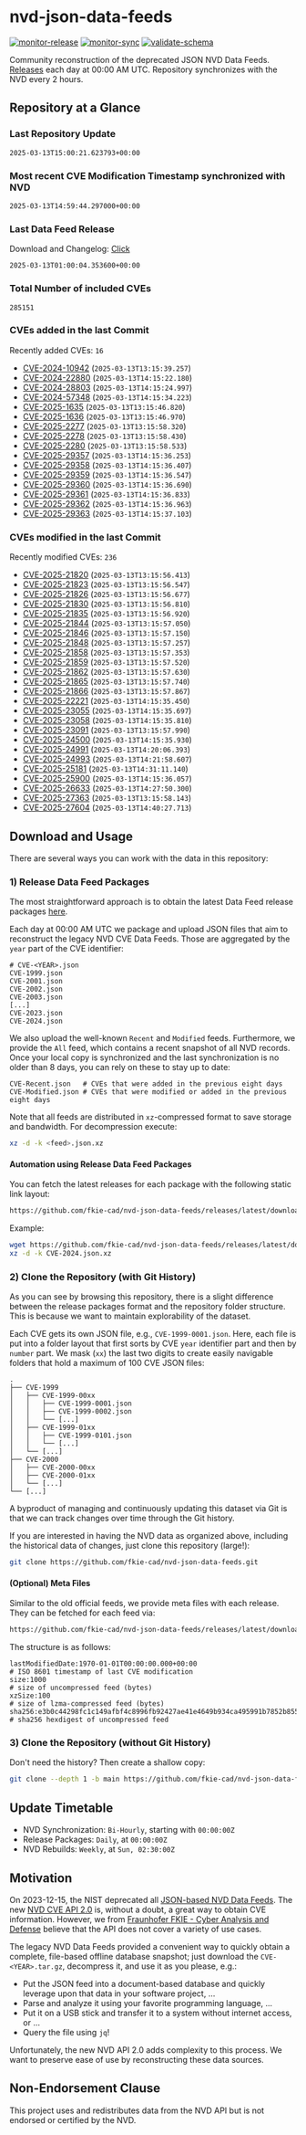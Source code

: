 # nvd-json-data-feeds

[![monitor-release](https://github.com/fkie-cad/nvd-json-data-feeds/actions/workflows/monitor_release.yml/badge.svg)](https://github.com/fkie-cad/nvd-json-data-feeds/actions/workflows/monitor_release.yml)
[![monitor-sync](https://github.com/fkie-cad/nvd-json-data-feeds/actions/workflows/monitor_sync.yml/badge.svg)](https://github.com/fkie-cad/nvd-json-data-feeds/actions/workflows/monitor_sync.yml)
[![validate-schema](https://github.com/fkie-cad/nvd-json-data-feeds/actions/workflows/validate_schema.yml/badge.svg)](https://github.com/fkie-cad/nvd-json-data-feeds/actions/workflows/validate_schema.yml)

Community reconstruction of the deprecated JSON NVD Data Feeds.
[Releases](https://github.com/fkie-cad/nvd-json-data-feeds/releases/latest) each day at 00:00 AM UTC.
Repository synchronizes with the NVD every 2 hours.

## Repository at a Glance

### Last Repository Update

```plain
2025-03-13T15:00:21.623793+00:00
```

### Most recent CVE Modification Timestamp synchronized with NVD

```plain
2025-03-13T14:59:44.297000+00:00
```

### Last Data Feed Release

Download and Changelog: [Click](https://github.com/fkie-cad/nvd-json-data-feeds/releases/latest)

```plain
2025-03-13T01:00:04.353600+00:00
```

### Total Number of included CVEs

```plain
285151
```

### CVEs added in the last Commit

Recently added CVEs: `16`

- [CVE-2024-10942](CVE-2024/CVE-2024-109xx/CVE-2024-10942.json) (`2025-03-13T13:15:39.257`)
- [CVE-2024-22880](CVE-2024/CVE-2024-228xx/CVE-2024-22880.json) (`2025-03-13T14:15:22.180`)
- [CVE-2024-28803](CVE-2024/CVE-2024-288xx/CVE-2024-28803.json) (`2025-03-13T14:15:24.997`)
- [CVE-2024-57348](CVE-2024/CVE-2024-573xx/CVE-2024-57348.json) (`2025-03-13T14:15:34.223`)
- [CVE-2025-1635](CVE-2025/CVE-2025-16xx/CVE-2025-1635.json) (`2025-03-13T13:15:46.820`)
- [CVE-2025-1636](CVE-2025/CVE-2025-16xx/CVE-2025-1636.json) (`2025-03-13T13:15:46.970`)
- [CVE-2025-2277](CVE-2025/CVE-2025-22xx/CVE-2025-2277.json) (`2025-03-13T13:15:58.320`)
- [CVE-2025-2278](CVE-2025/CVE-2025-22xx/CVE-2025-2278.json) (`2025-03-13T13:15:58.430`)
- [CVE-2025-2280](CVE-2025/CVE-2025-22xx/CVE-2025-2280.json) (`2025-03-13T13:15:58.533`)
- [CVE-2025-29357](CVE-2025/CVE-2025-293xx/CVE-2025-29357.json) (`2025-03-13T14:15:36.253`)
- [CVE-2025-29358](CVE-2025/CVE-2025-293xx/CVE-2025-29358.json) (`2025-03-13T14:15:36.407`)
- [CVE-2025-29359](CVE-2025/CVE-2025-293xx/CVE-2025-29359.json) (`2025-03-13T14:15:36.547`)
- [CVE-2025-29360](CVE-2025/CVE-2025-293xx/CVE-2025-29360.json) (`2025-03-13T14:15:36.690`)
- [CVE-2025-29361](CVE-2025/CVE-2025-293xx/CVE-2025-29361.json) (`2025-03-13T14:15:36.833`)
- [CVE-2025-29362](CVE-2025/CVE-2025-293xx/CVE-2025-29362.json) (`2025-03-13T14:15:36.963`)
- [CVE-2025-29363](CVE-2025/CVE-2025-293xx/CVE-2025-29363.json) (`2025-03-13T14:15:37.103`)


### CVEs modified in the last Commit

Recently modified CVEs: `236`

- [CVE-2025-21820](CVE-2025/CVE-2025-218xx/CVE-2025-21820.json) (`2025-03-13T13:15:56.413`)
- [CVE-2025-21823](CVE-2025/CVE-2025-218xx/CVE-2025-21823.json) (`2025-03-13T13:15:56.547`)
- [CVE-2025-21826](CVE-2025/CVE-2025-218xx/CVE-2025-21826.json) (`2025-03-13T13:15:56.677`)
- [CVE-2025-21830](CVE-2025/CVE-2025-218xx/CVE-2025-21830.json) (`2025-03-13T13:15:56.810`)
- [CVE-2025-21835](CVE-2025/CVE-2025-218xx/CVE-2025-21835.json) (`2025-03-13T13:15:56.920`)
- [CVE-2025-21844](CVE-2025/CVE-2025-218xx/CVE-2025-21844.json) (`2025-03-13T13:15:57.050`)
- [CVE-2025-21846](CVE-2025/CVE-2025-218xx/CVE-2025-21846.json) (`2025-03-13T13:15:57.150`)
- [CVE-2025-21848](CVE-2025/CVE-2025-218xx/CVE-2025-21848.json) (`2025-03-13T13:15:57.257`)
- [CVE-2025-21858](CVE-2025/CVE-2025-218xx/CVE-2025-21858.json) (`2025-03-13T13:15:57.353`)
- [CVE-2025-21859](CVE-2025/CVE-2025-218xx/CVE-2025-21859.json) (`2025-03-13T13:15:57.520`)
- [CVE-2025-21862](CVE-2025/CVE-2025-218xx/CVE-2025-21862.json) (`2025-03-13T13:15:57.630`)
- [CVE-2025-21865](CVE-2025/CVE-2025-218xx/CVE-2025-21865.json) (`2025-03-13T13:15:57.740`)
- [CVE-2025-21866](CVE-2025/CVE-2025-218xx/CVE-2025-21866.json) (`2025-03-13T13:15:57.867`)
- [CVE-2025-22221](CVE-2025/CVE-2025-222xx/CVE-2025-22221.json) (`2025-03-13T14:15:35.450`)
- [CVE-2025-23055](CVE-2025/CVE-2025-230xx/CVE-2025-23055.json) (`2025-03-13T14:15:35.697`)
- [CVE-2025-23058](CVE-2025/CVE-2025-230xx/CVE-2025-23058.json) (`2025-03-13T14:15:35.810`)
- [CVE-2025-23091](CVE-2025/CVE-2025-230xx/CVE-2025-23091.json) (`2025-03-13T13:15:57.990`)
- [CVE-2025-24500](CVE-2025/CVE-2025-245xx/CVE-2025-24500.json) (`2025-03-13T14:15:35.930`)
- [CVE-2025-24991](CVE-2025/CVE-2025-249xx/CVE-2025-24991.json) (`2025-03-13T14:20:06.393`)
- [CVE-2025-24993](CVE-2025/CVE-2025-249xx/CVE-2025-24993.json) (`2025-03-13T14:21:58.607`)
- [CVE-2025-25181](CVE-2025/CVE-2025-251xx/CVE-2025-25181.json) (`2025-03-13T14:31:11.140`)
- [CVE-2025-25900](CVE-2025/CVE-2025-259xx/CVE-2025-25900.json) (`2025-03-13T14:15:36.057`)
- [CVE-2025-26633](CVE-2025/CVE-2025-266xx/CVE-2025-26633.json) (`2025-03-13T14:27:50.300`)
- [CVE-2025-27363](CVE-2025/CVE-2025-273xx/CVE-2025-27363.json) (`2025-03-13T13:15:58.143`)
- [CVE-2025-27604](CVE-2025/CVE-2025-276xx/CVE-2025-27604.json) (`2025-03-13T14:40:27.713`)


## Download and Usage

There are several ways you can work with the data in this repository:

### 1) Release Data Feed Packages

The most straightforward approach is to obtain the latest Data Feed release packages [here](https://github.com/fkie-cad/nvd-json-data-feeds/releases/latest).

Each day at 00:00 AM UTC we package and upload JSON files that aim to reconstruct the legacy NVD CVE Data Feeds.
Those are aggregated by the `year` part of the CVE identifier:

```
# CVE-<YEAR>.json
CVE-1999.json
CVE-2001.json
CVE-2002.json
CVE-2003.json
[...]
CVE-2023.json
CVE-2024.json
```

We also upload the well-known `Recent` and `Modified` feeds.
Furthermore, we provide the `All` feed, which contains a recent snapshot of all NVD records.
Once your local copy is synchronized and the last synchronization is no older than 8 days, you can rely on these to stay up to date:

```plain
CVE-Recent.json   # CVEs that were added in the previous eight days
CVE-Modified.json # CVEs that were modified or added in the previous eight days
```

Note that all feeds are distributed in `xz`-compressed format to save storage and bandwidth.
For decompression execute:

```sh
xz -d -k <feed>.json.xz
```

#### Automation using Release Data Feed Packages

You can fetch the latest releases for each package with the following static link layout:

```sh
https://github.com/fkie-cad/nvd-json-data-feeds/releases/latest/download/CVE-<YEAR>.json.xz
```

Example:

```sh
wget https://github.com/fkie-cad/nvd-json-data-feeds/releases/latest/download/CVE-2024.json.xz
xz -d -k CVE-2024.json.xz
```

### 2) Clone the Repository (with Git History)

As you can see by browsing this repository, there is a slight difference between the release packages format and the repository folder structure.
This is because we want to maintain explorability of the dataset.

Each CVE gets its own JSON file, e.g., `CVE-1999-0001.json`.
Here, each file is put into a folder layout that first sorts by CVE `year` identifier part and then by `number` part.
We mask (`xx`) the last two digits to create easily navigable folders that hold a maximum of 100 CVE JSON files:

```plain
.
├── CVE-1999
│   ├── CVE-1999-00xx
│   │   ├── CVE-1999-0001.json
│   │   ├── CVE-1999-0002.json
│   │   └── [...]
│   ├── CVE-1999-01xx
│   │   ├── CVE-1999-0101.json
│   │   └── [...]
│   └── [...]
├── CVE-2000
│   ├── CVE-2000-00xx
│   ├── CVE-2000-01xx
│   └── [...]
└── [...]
```

A byproduct of managing and continuously updating this dataset via Git is that we can track changes over time through the Git history.

If you are interested in having the NVD data as organized above, including the historical data of changes, just clone this repository (large!):

```sh
git clone https://github.com/fkie-cad/nvd-json-data-feeds.git
```

#### (Optional) Meta Files

Similar to the old official feeds, we provide meta files with each release. They can be fetched for each feed via:

```sh
https://github.com/fkie-cad/nvd-json-data-feeds/releases/latest/download/CVE-<YEAR>.meta
```

The structure is as follows:

```plain
lastModifiedDate:1970-01-01T00:00:00.000+00:00                          # ISO 8601 timestamp of last CVE modification
size:1000                                                               # size of uncompressed feed (bytes)
xzSize:100                                                              # size of lzma-compressed feed (bytes)
sha256:e3b0c44298fc1c149afbf4c8996fb92427ae41e4649b934ca495991b7852b855 # sha256 hexdigest of uncompressed feed
```

### 3) Clone the Repository (without Git History)

Don't need the history? Then create a shallow copy:

```sh
git clone --depth 1 -b main https://github.com/fkie-cad/nvd-json-data-feeds.git
```


## Update Timetable

* NVD Synchronization: `Bi-Hourly`, starting with `00:00:00Z`
* Release Packages: `Daily`, at `00:00:00Z`
* NVD Rebuilds: `Weekly`, at `Sun, 02:30:00Z`


## Motivation

On 2023-12-15, the NIST deprecated all [JSON-based NVD Data Feeds](https://nvd.nist.gov/vuln/data-feeds#divRetirementBanner-1).
The new [NVD CVE API 2.0](https://nvd.nist.gov/developers/vulnerabilities) is, without a doubt, a great way to obtain CVE information.
However, we from [Fraunhofer FKIE - Cyber Analysis and Defense](https://www.fkie.fraunhofer.de/en/departments/cad.html) believe that the API does not cover a variety of use cases.

The legacy NVD Data Feeds provided a convenient way to quickly obtain a complete, file-based offline database snapshot; just download the `CVE-<YEAR>.tar.gz`, decompress it, and use it as you please, e.g.:

- Put the JSON feed into a document-based database and quickly leverage upon that data in your software project, ...
- Parse and analyze it using your favorite programming language, ...
- Put it on a USB stick and transfer it to a system without internet access, or ...
- Query the file using `jq`!

Unfortunately, the new NVD API 2.0 adds complexity to this process.
We want to preserve ease of use by reconstructing these data sources.

## Non-Endorsement Clause

This project uses and redistributes data from the NVD API but is not endorsed or certified by the NVD.